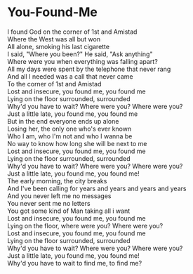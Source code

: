 # You-Found-Me

I found God on the corner of 1st and Amistad  
Where the West was all but won  
All alone, smoking his last cigarette  
I said, "Where you been?" He said, "Ask anything"  
Where were you when everything was falling apart?  
All my days were spent by the telephone that never rang  
And all I needed was a call that never came  
To the corner of 1st and Amistad  
Lost and insecure, you found me, you found me  
Lying on the floor surrounded, surrounded  
Why'd you have to wait? Where were you? Where were you?  
Just a little late, you found me, you found me  
But in the end everyone ends up alone  
Losing her, the only one who's ever known  
Who I am, who I'm not and who I wanna be  
No way to know how long she will be next to me  
Lost and insecure, you found me, you found me  
Lying on the floor surrounded, surrounded  
Why'd you have to wait? Where were you? Where were you?  
Just a little late, you found me, you found me!  
The early morning, the city breaks  
And I've been calling for years and years and years and years  
And you never left me no messages  
You never sent me no letters  
You got some kind of Man taking all i want  
Lost and insecure, you found me, you found me  
Lying on the floor, where were you? Where were you?  
Lost and insecure, you found me, you found me  
Lying on the floor surrounded, surrounded  
Why'd you have to wait? Where were you? Where were you?  
Just a little late, you found me, you found me!  
Why'd you have to wait to find me, to find me?
